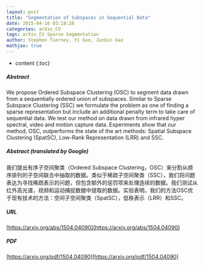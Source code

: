 ```yaml
---
layout: post
title: "Segmentation of Subspaces in Sequential Data"
date: 2015-04-16 03:18:28
categories: arXiv_CV
tags: arXiv_CV Sparse Segmentation
author: Stephen Tierney, Yi Guo, Junbin Gao
mathjax: true
---
```


* content
{:toc}

##### Abstract
We propose Ordered Subspace Clustering (OSC) to segment data drawn from a sequentially ordered union of subspaces. Similar to Sparse Subspace Clustering (SSC) we formulate the problem as one of finding a sparse representation but include an additional penalty term to take care of sequential data. We test our method on data drawn from infrared hyper spectral, video and motion capture data. Experiments show that our method, OSC, outperforms the state of the art methods: Spatial Subspace Clustering (SpatSC), Low-Rank Representation (LRR) and SSC.

##### Abstract (translated by Google)
我们提出有序子空间聚类（Ordered Subspace Clustering，OSC）来分割从顺序排列的子空间联合中抽取的数据。类似于稀疏子空间聚类（SSC），我们将问题表达为寻找稀疏表示的问题，但包含额外的惩罚项来处理连续的数据。我们测试从红外高光谱，视频和运动捕捉数据中提取的数据。实验表明，我们的方法OSC优于现有技术的方法：空间子空间聚类（SpatSC），低秩表示（LRR）和SSC。

##### URL
[https://arxiv.org/abs/1504.04090](https://arxiv.org/abs/1504.04090)

##### PDF
[https://arxiv.org/pdf/1504.04090](https://arxiv.org/pdf/1504.04090)

